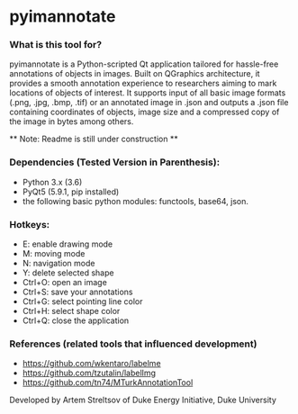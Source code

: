 # pyimannotate


### What is this tool for?
pyimannotate is a Python-scripted Qt application tailored for hassle-free annotations of objects in images. Built on QGraphics architecture, it provides a smooth annotation experience to researchers aiming to mark locations of objects of interest. It supports input of all basic image formats (.png, .jpg, .bmp, .tif) or an annotated image in .json and outputs a .json file containing coordinates of objects, image size and a compressed copy of the image in bytes among others.  

 ** Note: Readme is still under construction **

### Dependencies (Tested Version in Parenthesis):
- Python 3.x (3.6)
- PyQt5 (5.9.1, pip installed)
- the following basic python modules: functools, base64, json.

### Hotkeys:
- E: enable drawing mode
- M: moving mode
- N: navigation mode
- Y: delete selected shape
- Ctrl+O: open an image
- Ctrl+S: save your annotations
- Ctrl+G: select pointing line color
- Ctrl+H: select shape color
- Ctrl+Q: close the application

### References (related tools that influenced development)
- https://github.com/wkentaro/labelme
- https://github.com/tzutalin/labelImg
- https://github.com/tn74/MTurkAnnotationTool

Developed by Artem Streltsov of Duke Energy Initiative, Duke University

